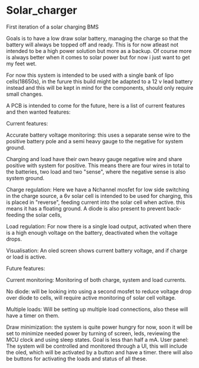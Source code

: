 # Solar_charger
First iteration of a solar charging BMS

Goals is to have a low draw solar battery, managing the charge so that the battery will always be topped off and ready. This is for now atleast not intended to be a high power solution but more as a backup. Of course more is always better when it comes to solar power but for now i just want to get my feet wet. 

For now this system is intended to be used with a single bank of lipo cells(18650s), in the furure this build might be adapted to a 12 v lead battery instead and this will be kept in mind for the components, should only require small changes.

A PCB is intended to come for the future, here is a list of current features and then wanted features:

Current features:

Accurate battery voltage monitoring: this uses a separate sense wire to the positive battery pole and a semi heavy gauge to the negative for system ground.

Charging and load have their own heavy gauge negative wire and share positive with system for positive. This means there are four wires in total to the batteries, two load and two "sense", where the negative sense is also system ground. 

Charge regulation: Here we have a Nchannel mosfet for low side switching in the charge source, a 6v solar cell is intended to be used for charging, this is placed in "reverse", feeding current into the solar cell when active. this means it has a floating ground. A diode is also present to prevent back-feeding the solar cells, 

Load regulation: For now there is a single load output, activated when there is a high enough voltage on the battery, deactivated when the voltage drops.

Visualisation: An oled screen shows current battery voltage, and if charge or load is active.

Future features:

Current monitoring: Monitoring of both charge, system and load currents. 

No diode: will be looking into using a second mosfet to reduce voltage drop over diode to cells, will require active monitoring of solar cell voltage.

Multiple loads: Will be setting up multiple load connections, also these will have a timer on them.

Draw minimization: the system is quite power hungry for now, soon it will be set to minimize needed power by turning of screen, leds, reviewing the MCU clock and using sleep states. Goal is less than half a mA. User panel: The system will be controlled and monitored through a UI, this will include the oled, which will be activated by a button and have a timer. there will also be buttons for activating the loads and status of all these.

